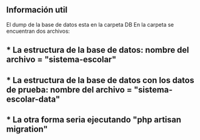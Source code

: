 ## Información util

El dump de la base de datos esta en la carpeta DB
En la carpeta se encuentran dos archivos: 
## * La estructura de la base de datos: nombre del archivo = "sistema-escolar"
## * La estructura de la base de datos con los datos de prueba: nombre del archivo = "sistema-escolar-data"
## * La otra forma seria ejecutando "php artisan migration"

